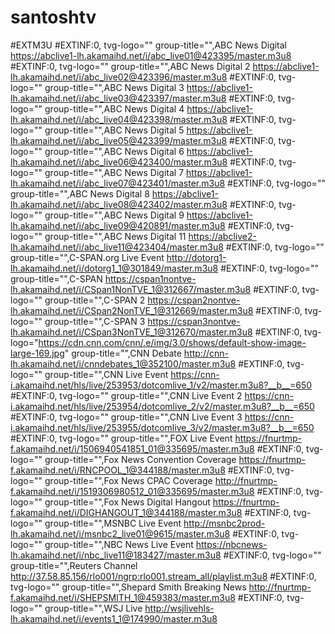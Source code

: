 # santoshtv
#EXTM3U #EXTINF:0, tvg-logo="" group-title="",ABC News Digital https://abclive1-lh.akamaihd.net/i/abc_live01@423395/master.m3u8 #EXTINF:0, tvg-logo="" group-title="",ABC News Digital 2 https://abclive1-lh.akamaihd.net/i/abc_live02@423396/master.m3u8 #EXTINF:0, tvg-logo="" group-title="",ABC News Digital 3 https://abclive1-lh.akamaihd.net/i/abc_live03@423397/master.m3u8 #EXTINF:0, tvg-logo="" group-title="",ABC News Digital 4 https://abclive1-lh.akamaihd.net/i/abc_live04@423398/master.m3u8 #EXTINF:0, tvg-logo="" group-title="",ABC News Digital 5 https://abclive1-lh.akamaihd.net/i/abc_live05@423399/master.m3u8 #EXTINF:0, tvg-logo="" group-title="",ABC News Digital 6 https://abclive1-lh.akamaihd.net/i/abc_live06@423400/master.m3u8 #EXTINF:0, tvg-logo="" group-title="",ABC News Digital 7 https://abclive1-lh.akamaihd.net/i/abc_live07@423401/master.m3u8 #EXTINF:0, tvg-logo="" group-title="",ABC News Digital 8 https://abclive1-lh.akamaihd.net/i/abc_live08@423402/master.m3u8 #EXTINF:0, tvg-logo="" group-title="",ABC News Digital 9 https://abclive1-lh.akamaihd.net/i/abc_live09@420891/master.m3u8 #EXTINF:0, tvg-logo="" group-title="",ABC News Digital 11 https://abclive2-lh.akamaihd.net/i/abc_live11@423404/master.m3u8 #EXTINF:0, tvg-logo="" group-title="",C-SPAN.org Live Event http://dotorg1-lh.akamaihd.net/i/dotorg1_1@301849/master.m3u8 #EXTINF:0, tvg-logo="" group-title="",C-SPAN https://cspan1nontve-lh.akamaihd.net/i/CSpan1NonTVE_1@312667/master.m3u8 #EXTINF:0, tvg-logo="" group-title="",C-SPAN 2 https://cspan2nontve-lh.akamaihd.net/i/CSpan2NonTVE_1@312669/master.m3u8 #EXTINF:0, tvg-logo="" group-title="",C-SPAN 3 https://cspan3nontve-lh.akamaihd.net/i/CSpan3NonTVE_1@312670/master.m3u8 #EXTINF:0, tvg-logo="https://cdn.cnn.com/cnn/.e/img/3.0/shows/default-show-image-large-169.jpg" group-title="",CNN Debate http://cnn-lh.akamaihd.net/i/cnndebates_1@352100/master.m3u8 #EXTINF:0, tvg-logo="" group-title="",CNN Live Event https://cnn-i.akamaihd.net/hls/live/253953/dotcomlive_1/v2/master.m3u8?__b__=650 #EXTINF:0, tvg-logo="" group-title="",CNN Live Event 2 https://cnn-i.akamaihd.net/hls/live/253954/dotcomlive_2/v2/master.m3u8?__b__=650 #EXTINF:0, tvg-logo="" group-title="",CNN Live Event 3 https://cnn-i.akamaihd.net/hls/live/253955/dotcomlive_3/v2/master.m3u8?__b__=650 #EXTINF:0, tvg-logo="" group-title="",FOX Live Event https://fnurtmp-f.akamaihd.net/i/1506940541851_01@335695/master.m3u8 #EXTINF:0, tvg-logo="" group-title="",Fox News Convention Coverage https://fnurtmp-f.akamaihd.net/i/RNCPOOL_1@344188/master.m3u8 #EXTINF:0, tvg-logo="" group-title="",Fox News CPAC Coverage http://fnurtmp-f.akamaihd.net/i/1519306980512_01@335695/master.m3u8 #EXTINF:0, tvg-logo="" group-title="",Fox News Digital Hangout https://fnurtmp-f.akamaihd.net/i/DIGHANGOUT_1@344188/master.m3u8 #EXTINF:0, tvg-logo="" group-title="",MSNBC Live Event http://msnbc2prod-lh.akamaihd.net/i/msnbc2_live01@9615/master.m3u8 #EXTINF:0, tvg-logo="" group-title="",NBC News Live Event https://nbcnews-lh.akamaihd.net/i/nbc_live11@183427/master.m3u8 #EXTINF:0, tvg-logo="" group-title="",Reuters Channel http://37.58.85.156/rlo001/ngrp:rlo001.stream_all/playlist.m3u8 #EXTINF:0, tvg-logo="" group-title="",Shepard Smith Breaking News http://fnurtmp-f.akamaihd.net/i/SHEPSMITH_1@459383/master.m3u8 #EXTINF:0, tvg-logo="" group-title="",WSJ Live http://wsjlivehls-lh.akamaihd.net/i/events1_1@174990/master.m3u8
